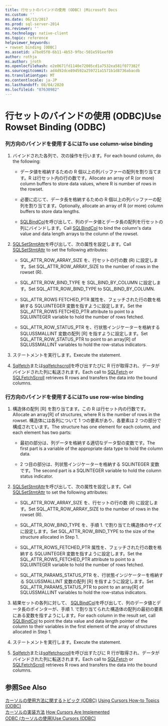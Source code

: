 ```yaml
---
title: 行セットのバインドの使用 (ODBC) |Microsoft Docs
ms.custom: ''
ms.date: 06/13/2017
ms.prod: sql-server-2014
ms.reviewer: ''
ms.technology: native-client
ms.topic: reference
helpviewer_keywords:
- rowset binding [ODBC]
ms.assetid: a7be05f0-6b11-4b53-9fbc-501e591eef09
author: rothja
ms.author: jroth
ms.openlocfilehash: e2e0671fd1140e72005cd1a7532ea581f077382f
ms.sourcegitcommit: ad4d92dce894592a259721a1571b1d8736abacdb
ms.translationtype: MT
ms.contentlocale: ja-JP
ms.lasthandoff: 08/04/2020
ms.locfileid: "87630982"
---
```

# <a name="use-rowset-binding-odbc"></a><span data-ttu-id="15b40-102">行セットのバインドの使用 (ODBC)</span><span class="sxs-lookup"><span data-stu-id="15b40-102">Use Rowset Binding (ODBC)</span></span>
    
### <a name="to-use-column-wise-binding"></a><span data-ttu-id="15b40-103">列方向のバインドを使用するには</span><span class="sxs-lookup"><span data-stu-id="15b40-103">To use column-wise binding</span></span>  
  
1.  <span data-ttu-id="15b40-104">バインドされた各列で、次の操作を行います。</span><span class="sxs-lookup"><span data-stu-id="15b40-104">For each bound column, do the following:</span></span>  
  
    -   <span data-ttu-id="15b40-105">データ値を格納するための R 個以上の列バッファーの配列を割り当てます。R は行セット内の行の数です。</span><span class="sxs-lookup"><span data-stu-id="15b40-105">Allocate an array of R (or more) column buffers to store data values, where R is number of rows in the rowset.</span></span>  
  
    -   <span data-ttu-id="15b40-106">必要に応じて、データ長を格納するための R 個以上の列バッファーの配列を割り当てます。</span><span class="sxs-lookup"><span data-stu-id="15b40-106">Optionally, allocate an array of R (or more) column buffers to store data lengths.</span></span>  
  
    -   <span data-ttu-id="15b40-107">[SQLBindCol](../../native-client-odbc-api/sqlbindcol.md)を呼び出して、列のデータ値とデータ長の配列を行セットの列にバインドします。</span><span class="sxs-lookup"><span data-stu-id="15b40-107">Call [SQLBindCol](../../native-client-odbc-api/sqlbindcol.md) to bind the column's data value and data length arrays to the column of the rowset.</span></span>  
  
2.  <span data-ttu-id="15b40-108">[SQLSetStmtAttr](../../native-client-odbc-api/sqlsetstmtattr.md)を呼び出して、次の属性を設定します。</span><span class="sxs-lookup"><span data-stu-id="15b40-108">Call [SQLSetStmtAttr](../../native-client-odbc-api/sqlsetstmtattr.md) to set the following attributes:</span></span>  
  
    -   <span data-ttu-id="15b40-109">SQL_ATTR_ROW_ARRAY_SIZE を、行セットの行の数 (R) に設定します。</span><span class="sxs-lookup"><span data-stu-id="15b40-109">Set SQL_ATTR_ROW_ARRAY_SIZE to the number of rows in the rowset (R).</span></span>  
  
    -   <span data-ttu-id="15b40-110">SQL_ATTR_ROW_BIND_TYPE を SQL_BIND_BY_COLUMN に設定します。</span><span class="sxs-lookup"><span data-stu-id="15b40-110">Set SQL_ATTR_ROW_BIND_TYPE to SQL_BIND_BY_COLUMN.</span></span>  
  
    -   <span data-ttu-id="15b40-111">SQL_ATTR_ROWS FETCHED_PTR 属性を、フェッチされた行の数を格納する SQLUINTEGER 変数を指すように設定します。</span><span class="sxs-lookup"><span data-stu-id="15b40-111">Set the SQL_ATTR_ROWS FETCHED_PTR attribute to point to a SQLUINTEGER variable to hold the number of rows fetched.</span></span>  
  
    -   <span data-ttu-id="15b40-112">SQL_ATTR_ROW_STATUS_PTR を、行状態インジケーターを格納する SQLUSSMALLINT 変数の配列 [R] を指すように設定します。</span><span class="sxs-lookup"><span data-stu-id="15b40-112">Set SQL_ATTR_ROW_STATUS_PTR to point to an array[R] of SQLUSSMALLINT variables to hold the row-status indicators.</span></span>  
  
3.  <span data-ttu-id="15b40-113">ステートメントを実行します。</span><span class="sxs-lookup"><span data-stu-id="15b40-113">Execute the statement.</span></span>  
  
4.  <span data-ttu-id="15b40-114">[Sqlfetch](https://go.microsoft.com/fwlink/?LinkId=58401)または[sqlfetchscroll](../../native-client-odbc-api/sqlfetchscroll.md)を呼び出すたびに R 行が取得され、データがバインドされた列に転送されます。</span><span class="sxs-lookup"><span data-stu-id="15b40-114">Each call to [SQLFetch](https://go.microsoft.com/fwlink/?LinkId=58401) or [SQLFetchScroll](../../native-client-odbc-api/sqlfetchscroll.md) retrieves R rows and transfers the data into the bound columns.</span></span>  
  
### <a name="to-use-row-wise-binding"></a><span data-ttu-id="15b40-115">行方向のバインドを使用するには</span><span class="sxs-lookup"><span data-stu-id="15b40-115">To use row-wise binding</span></span>  
  
1.  <span data-ttu-id="15b40-116">構造体の配列 [R] を割り当てます。この R は行セット内の行数です。</span><span class="sxs-lookup"><span data-stu-id="15b40-116">Allocate an array[R] of structures, where R is the number of rows in the rowset.</span></span> <span data-ttu-id="15b40-117">構造体には各列について 1 つの要素があり、各要素は 2 つの部分で構成されています。</span><span class="sxs-lookup"><span data-stu-id="15b40-117">The structure has one element for each column, and each element has two parts:</span></span>  
  
    -   <span data-ttu-id="15b40-118">最初の部分は、列データを格納する適切なデータ型の変数です。</span><span class="sxs-lookup"><span data-stu-id="15b40-118">The first part is a variable of the appropriate data type to hold the column data.</span></span>  
  
    -   <span data-ttu-id="15b40-119">2 つ目の部分は、列状態インジケーターを格納する SQLINTEGER 変数です。</span><span class="sxs-lookup"><span data-stu-id="15b40-119">The second part is a SQLINTEGER variable to hold the column status indicator.</span></span>  
  
2.  <span data-ttu-id="15b40-120">[SQLSetStmtAttr](../../native-client-odbc-api/sqlsetstmtattr.md)を呼び出して、次の属性を設定します。</span><span class="sxs-lookup"><span data-stu-id="15b40-120">Call [SQLSetStmtAttr](../../native-client-odbc-api/sqlsetstmtattr.md) to set the following attributes:</span></span>  
  
    -   <span data-ttu-id="15b40-121">SQL_ATTR_ROW_ARRAY_SIZE を、行セットの行の数 (R) に設定します。</span><span class="sxs-lookup"><span data-stu-id="15b40-121">Set SQL_ATTR_ROW_ARRAY_SIZE to the number of rows in the rowset (R).</span></span>  
  
    -   <span data-ttu-id="15b40-122">SQL_ATTR_ROW_BIND_TYPE を、手順 1. で割り当てた構造体のサイズに設定します。</span><span class="sxs-lookup"><span data-stu-id="15b40-122">Set SQL_ATTR_ROW_BIND_TYPE to the size of the structure allocated in Step 1.</span></span>  
  
    -   <span data-ttu-id="15b40-123">SQL_ATTR_ROWS_FETCHED_PTR 属性を、フェッチされた行の数を格納する SQLUINTEGER 変数を指すように設定します。</span><span class="sxs-lookup"><span data-stu-id="15b40-123">Set the SQL_ATTR_ROWS_FETCHED_PTR attribute to point to a SQLUINTEGER variable to hold the number of rows fetched.</span></span>  
  
    -   <span data-ttu-id="15b40-124">SQL_ATTR_PARAMS_STATUS_PTR を、行状態インジケーターを格納する SQLUSSMALLINT 変数の配列 [R] を指すように設定します。</span><span class="sxs-lookup"><span data-stu-id="15b40-124">Set SQL_ATTR_PARAMS_STATUS_PTR to point to an array[R] of SQLUSSMALLINT variables to hold the row-status indicators.</span></span>  
  
3.  <span data-ttu-id="15b40-125">結果セットの各列に対して、 [SQLBindCol](../../native-client-odbc-api/sqlbindcol.md)を呼び出して、列のデータ値とデータ長のポインターが、手順 1. で割り当てられた構造体の配列の最初の要素にある変数を指すようにします。</span><span class="sxs-lookup"><span data-stu-id="15b40-125">For each column in the result set, call [SQLBindCol](../../native-client-odbc-api/sqlbindcol.md) to point the data value and data length pointer of the column to their variables in the first element of the array of structures allocated in Step 1.</span></span>  
  
4.  <span data-ttu-id="15b40-126">ステートメントを実行します。</span><span class="sxs-lookup"><span data-stu-id="15b40-126">Execute the statement.</span></span>  
  
5.  <span data-ttu-id="15b40-127">[Sqlfetch](https://go.microsoft.com/fwlink/?LinkId=58401)または[sqlfetchscroll](../../native-client-odbc-api/sqlfetchscroll.md)を呼び出すたびに R 行が取得され、データがバインドされた列に転送されます。</span><span class="sxs-lookup"><span data-stu-id="15b40-127">Each call to [SQLFetch](https://go.microsoft.com/fwlink/?LinkId=58401) or [SQLFetchScroll](../../native-client-odbc-api/sqlfetchscroll.md) retrieves R rows and transfers the data into the bound columns.</span></span>  
  
## <a name="see-also"></a><span data-ttu-id="15b40-128">参照</span><span class="sxs-lookup"><span data-stu-id="15b40-128">See Also</span></span>  
 <span data-ttu-id="15b40-129">[カーソルの使用方法に関するトピック &#40;ODBC&#41;](using-cursors-how-to-topics-odbc.md) </span><span class="sxs-lookup"><span data-stu-id="15b40-129">[Using Cursors How-to Topics &#40;ODBC&#41;](using-cursors-how-to-topics-odbc.md) </span></span>  
 <span data-ttu-id="15b40-130">[カーソルの実装方法](../../native-client-odbc-cursors/implementation/how-cursors-are-implemented.md) </span><span class="sxs-lookup"><span data-stu-id="15b40-130">[How Cursors Are Implemented](../../native-client-odbc-cursors/implementation/how-cursors-are-implemented.md) </span></span>  
 [<span data-ttu-id="15b40-131">ODBC &#40;カーソルの使用&#41;</span><span class="sxs-lookup"><span data-stu-id="15b40-131">Use Cursors &#40;ODBC&#41;</span></span>](use-cursors-odbc.md)  
  
  
